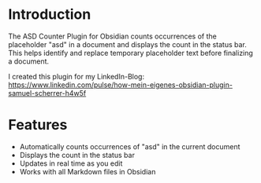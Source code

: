 # Introduction

The ASD Counter Plugin for Obsidian counts occurrences of the placeholder "asd" in a document and displays the count in the status bar. This helps identify and replace temporary placeholder text before finalizing a document. 

I created this plugin for my LinkedIn-Blog: https://www.linkedin.com/pulse/how-mein-eigenes-obsidian-plugin-samuel-scherrer-h4w5f

# Features

- Automatically counts occurrences of "asd" in the current document
- Displays the count in the status bar
- Updates in real time as you edit
- Works with all Markdown files in Obsidian
